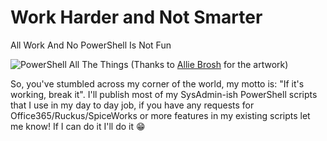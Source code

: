 # Work Harder and Not Smarter

All Work And No PowerShell Is Not Fun

![PowerShell All The Things](https://encrypted-tbn0.gstatic.com/images?q=tbn:ANd9GcT-500OZMmrgLXHlqPdfoLBcTWtOvtcWYs-tibDt7w04hmEwDH0)
(Thanks to [Allie Brosh](http://hyperboleandahalf.blogspot.com) for the artwork)

So, you've stumbled across my corner of the world, my motto is: "If it's working, break it". I'll publish most of my SysAdmin-ish PowerShell scripts that I use in my day to day job, if you have any requests for Office365/Ruckus/SpiceWorks or more features in my existing scripts let me know! If I can do it I'll do it 😁
